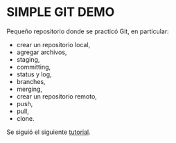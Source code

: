 # SIMPLE GIT DEMO

Pequeño repositorio donde se practicó Git, en particular:

* crear un repositorio local,
* agregar archivos,
* staging,
* committing,
* status y log,
* branches,
* merging,
* crear un repositorio remoto,
* push,
* pull,
* clone.

Se siguió el siguiente [tutorial](https://www.freecodecamp.org/news/what-is-git-and-how-to-use-it-c341b049ae61/).